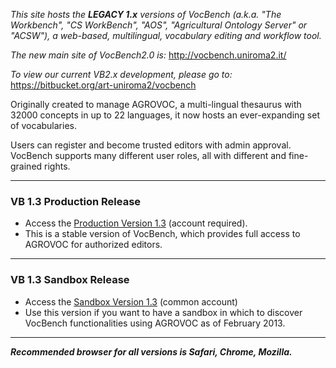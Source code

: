 _This site hosts the **LEGACY 1.x** versions of VocBench (a.k.a. "The Workbench", "CS WorkBench", "AOS", "Agricultural Ontology Server" or "ACSW"), a web-based, multilingual, vocabulary editing and workflow tool._

_The new main site of VocBench2.0 is:_ http://vocbench.uniroma2.it/

_To view our current VB2.x development, please go to:_ https://bitbucket.org/art-uniroma2/vocbench

Originally created to manage AGROVOC, a multi-lingual thesaurus with 32000 concepts in up to 22 languages, it now hosts an ever-expanding set of vocabularies.

Users can register and become trusted editors with admin approval. VocBench supports many different user roles, all with different and fine-grained rights.



---

### VB 1.3 Production Release ###
  * Access the [Production Version 1.3](http://agrovoc.mimos.my) (account required).
  * This is a stable version of VocBench, which provides full access to AGROVOC for authorized editors.

---


### VB 1.3 Sandbox Release ###
  * Access the [Sandbox Version 1.3](http://202.73.13.50:55481/vocbench/) (common account)
  * Use this version if you want to have a sandbox in which to discover VocBench functionalities using  AGROVOC as of February 2013.

---


**_Recommended browser for all versions is Safari, Chrome, Mozilla._**